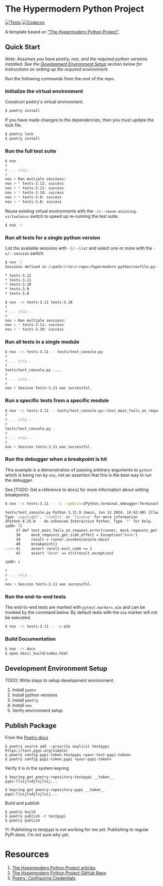 # The Hypermodern Python Project

[![Tests](https://github.com/GuyHoozdis/hypermodern-python/workflows/Tests/badge.svg)](https://github.com/GuyHoozdis/hypermodern-python/actions?workflow=Tests)
[![Codecov](https://codecov.io/gh/GuyHoozdis/hypermodern-python/branch/master/graph/badge.svg)](https://codecov.io/gh/GuyHoozdis/hypermodern-python)


A template based on ["The Hypermodern Python Project"][hypermodern-python].


## Quick Start

_Note: Assumes you have poetry, nox, and the required python versions installed. See the [Development Environment Setup](#development-environment-setup) section below for instructions on setting up the
required environment._

Run the following commands from the root of the repo.


### Initialize the virtual environment

Construct poetry's virtual environment.

```bash
$ poetry install
```

If you have made changes to the dependencies, then you must update the lock file.

```bash
$ poetry lock
$ poetry install
```


### Run the full test suite

```bash
$ nox
#
# ... snip...
#
nox > Ran multiple sessions:
nox > * tests-3.12: success
nox > * tests-3.11: success
nox > * tests-3.10: success
nox > * tests-3.9: success
nox > * tests-3.8: success
```

Reuse existing virtual environments with the `-r/--reuse-existing-virtualenvs` switch to speed up re-running the test suite.

```bash
$ nox -r
```


### Run all tests for a single python version

List the available sessions with `-l/--list` and select one or more with the `-s/--session` switch.

```bash
$ nox -l
Sessions defined in /<path>/<to>/<repo>/hypermodern-python/noxfile.py:

* tests-3.12
* tests-3.11
* tests-3.10
* tests-3.9
* tests-3.8

$ nox -rs tests-3.11 tests-3.10
#
# ... snip...
#
nox > Ran multiple sessions:
nox > * tests-3.11: success
nox > * tests-3.10: success
```


### Run all tests in a single module

```bash
$ nox -rs tests-3.11 -- tests/test_console.py
#
# ... snip...
#
tests/test_console.py ....
#
# ... snip...
#
nox > Session tests-3.11 was successful.
```


### Run a specific tests from a specific module

```bash
$ nox -rs tests-3.11 -- tests/test_console.py::test_main_fails_on_request_error
#
# ... snip...
#
tests/test_console.py .
#
# ... snip...
#
nox > Session tests-3.11 was successful.
```


### Run the debugger when a breakpoint is hit

This example is a demonstration of passing arbitrary arguments to `pytest` which is being run by `nox`, not an assertion that this is the best way to run the debugger.

See [TODO: Get a reference to docs] for more information about setting breakpoints.

```bash
$ nox -rs tests-3.11 -- -s --pdbcls=IPython.terminal.debugger:TerminalPdb tests/test_console.py::test_main_fails_on_request_error

tests/test_console.py Python 3.11.9 (main, Jun 12 2024, 14:42:40) [Clang 14.0.0 (clang-1400.0.29.202)]
Type 'copyright', 'credits' or 'license' for more information
IPython 8.25.0 -- An enhanced Interactive Python. Type '?' for help.
ipdb> ll
     37 def test_main_fails_on_request_error(runner, mock_reqeusts_get):
     38     mock_reqeusts_get.side_effect = Exception("Boom")
     39     result = runner.invoke(console.main)
     40     breakpoint()
---> 41     assert result.exit_code == 1
     42     assert "Boom" == str(result.exception)

ipdb> c

#
# ... snip...
#
nox > Session tests-3.11 was successful.
```


### Run the end-to-end tests

The end-to-end tests are marked with `pytest.markers.e2e` and can be invoked by the command below.  By default tests with the `e2e` marker will not be executed.

```bash
$ nox -rs tests-3.11 -- -m e2e
```


### Build Documentation

```bash
$ nox -rs docs
$ open docs/_build/index.html
```


## Development Environment Setup

TODO: Write steps to setup development environment.

1. Install `pyenv`
1. Install python versions
1. Install `poetry`
1. Install `nox`
1. Verify environment setup


## Publish Package

From the [Poetry docs][poetry-config-credentials]


```
$ poetry source add --priority explicit testpypi https://test.pypi.org/simple/
$ poetry config pypi-token.testpypi <your-test-pypi-token>
$ poetry config pypi-token.pypi <your-pypi-token>
```

Verify it is in the system keyring

```
$ keyring get poetry-repository-testpypi __token__
pypi-llsijlsdjlsjlsij...

$ keyring get poetry-repository-pypi __token__
pypi-llsijlsdjlsjlsij...
```

Build and publish

```
$ poetry build
$ poetry publish -r testpypi
$ poetry publish
```

!!!: Publishing to testpypi is not working for me yet.  Publishing to regular PyPi does.  I'm not sure why yet.


# Resources

1. [The Hypermodern Python Project articles][hypermodern-python]
1. [The Hypermodern Python Project GitHub Repo][hypermodern-python-github]
1. [Poetry: Configuring Credentials][poetry-config-credentials]


[hypermodern-python]: https://cjolowicz.github.io/posts/hypermodern-python-01-setup/
[hypermodern-python-github]: https://github.com/cjolowicz/hypermodern-python
[poetry-config-credentials]: https://python-poetry.org/docs/repositories/#configuring-credentials
